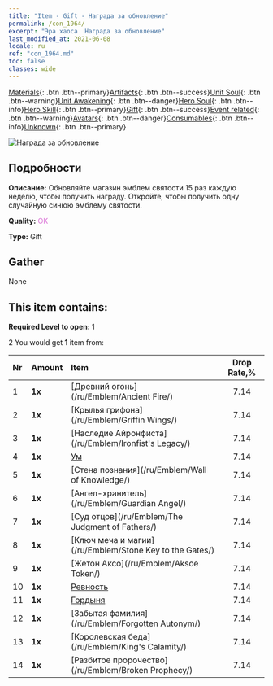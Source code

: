 ```yaml
---
title: "Item - Gift - Награда за обновление"
permalink: /con_1964/
excerpt: "Эра хаоса  Награда за обновление"
last_modified_at: 2021-06-08
locale: ru
ref: "con_1964.md"
toc: false
classes: wide
---
```

 [Materials](/ItemsRU/){: .btn .btn--primary}[Artifacts](/ItemsRU/Artifacts/){: .btn .btn--success}[Unit Soul](/ItemsRU/UnitSoul/){: .btn .btn--warning}[Unit Awakening](/ItemsRU/UnitAwakening/){: .btn .btn--danger}[Hero Soul](/ItemsRU/HeroSoul/){: .btn .btn--info}[Hero Skill](/ItemsRU/HeroSkill/){: .btn .btn--primary}[Gift](/ItemsRU/Gift/){: .btn .btn--success}[Event related](/ItemsRU/Events/){: .btn .btn--warning}[Avatars](/ItemsRU/Avatars/){: .btn .btn--danger}[Consumables](/ItemsRU/Consumables/){: .btn .btn--info}[Unknown](/ItemsRU/Unknown/){: .btn .btn--primary}

 ![Награда за обновление](/images/t/shenghui_4.png)

## Подробности
 **Описание:** Обновляйте магазин эмблем святости 15 раз каждую неделю, чтобы получить награду. Откройте, чтобы получить одну случайную синюю эмблему святости.

 **Quality:** <span style="color: #DA70D6">OK</span>

 **Type:** Gift

## Gather

  None

## This item contains:

 **Required Level to open:** 1

 2 You would get **1** item  from:

  | Nr | Amount |     Item    | Drop Rate,% |
  |:---|:-------|:------------|:---------:|
  | 1 |  **1x** | [Древний огонь](/ru/Emblem/Ancient Fire/) | 7.14 | 
  | 2 |  **1x** | [Крылья грифона](/ru/Emblem/Griffin Wings/) | 7.14 | 
  | 3 |  **1x** | [Наследие Айронфиста](/ru/Emblem/Ironfist's Legacy/) | 7.14 | 
  | 4 |  **1x** | [Ум](/ru/Emblem/Witness/) | 7.14 | 
  | 5 |  **1x** | [Стена познания](/ru/Emblem/Wall of Knowledge/) | 7.14 | 
  | 6 |  **1x** | [Ангел-хранитель](/ru/Emblem/Guardian Angel/) | 7.14 | 
  | 7 |  **1x** | [Суд отцов](/ru/Emblem/The Judgment of Fathers/) | 7.14 | 
  | 8 |  **1x** | [Ключ меча и магии](/ru/Emblem/Stone Key to the Gates/) | 7.14 | 
  | 9 |  **1x** | [Жетон Аксо](/ru/Emblem/Aksoe Token/) | 7.14 | 
  | 10 |  **1x** | [Ревность](/ru/Emblem/Jealousy/) | 7.14 | 
  | 11 |  **1x** | [Гордыня](/ru/Emblem/Arrogance/) | 7.14 | 
  | 12 |  **1x** | [Забытая фамилия](/ru/Emblem/Forgotten Autonym/) | 7.14 | 
  | 13 |  **1x** | [Королевская беда](/ru/Emblem/King's Calamity/) | 7.14 | 
  | 14 |  **1x** | [Разбитое пророчество](/ru/Emblem/Broken Prophecy/) | 7.14 | 
